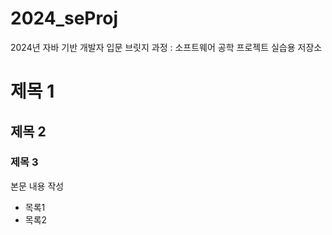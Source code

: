# 2024_seProj
2024년 자바 기반 개발자 입문 브릿지 과정 : 소프트웨어 공학 프로젝트 실습용 저장소

# 제목 1
## 제목 2 
### 제목 3

본문 내용 작성  
* 목록1
* 목록2
